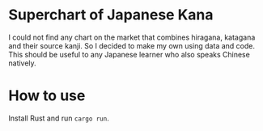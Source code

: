 # Superchart of Japanese Kana

I could not find any chart on the market that combines hiragana, katagana and their source kanji.
So I decided to make my own using data and code.
This should be useful to any Japanese learner who also speaks Chinese natively.

# How to use

Install Rust and run `cargo run`.
